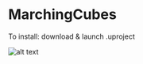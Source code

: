 # MarchingCubes

To install: download & launch .uproject

![alt text](https://raw.githubusercontent.com/Phyronnaz/MarchingCubes/master/Screenshot.png)
